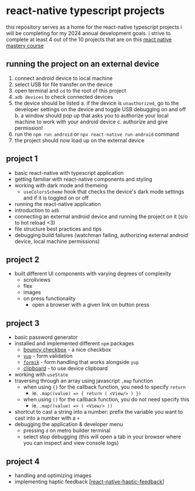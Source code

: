 # react-native typescript projects
this repository serves as a home for the react-native typescript projects i will be completing for my 2024 annual development goals. i strive to complete at least 4 out of the 10 projects that are on this [react native mastery course](https://www.youtube.com/watch?v=kGtEax1WQFg&list=PLRAV69dS1uWSjBBJ-egNNOd4mdblt1P4c&index=2)

## running the project on an external device
1. connect android device to local machine
2. select USB for file transfer on the device
3. open terminal and `cd` to the root of this project
4. `adb devices` to check connected devices
5. the device should be listed
  a. if the device is `unauthorized`, go to the developer settings on the device and toggle USB debugging on and off
  b. a window should pop up that asks you to authorize your local machine to work with your android device
  c. authorize and give permission!
6. run the `npm run android` or `npx react-native run-android` command
7. the project should now load up on the external device

## project 1
- basic react-native with typescript application
- getting familiar with react-native components and styling
- working with dark mode and themeing
  - `useColorsScheme` hook that checks the device's dark mode settings and if it is toggled on or off
- running the react-native application
- introduction to `adb`
- connecting an external android device and running the project on it (s/o to hot reload <3)
- file structure best practices and tips
- debugging build failures (watchman failing, authorizing external android device, local machine permissions)

## project 2
- built different UI components with varying degrees of complexity
  - scrollviews
  - flex
  - images
  - on press functionality
    - open a browser with a given link on button press

## project 3
- basic password generator
- installed and implemented different `npm` packages
  - [bouncy checkbox](https://www.npmjs.com/package/react-native-bouncy-checkbox) - a nice checkbox
  - [`yup`](https://www.npmjs.com/package/yup) - form validation
  - [`formik`](https://www.npmjs.com/package/formik) - form handling that works alongside `yup`
  - [clipboard](https://www.npmjs.com/package/@react-native-clipboard/clipboard) - to use device clipboard
- working with `useState`
- traversing through an array using javascript `.map` function
  - when using `{}` for the callback function, you need to specify `return`
    - ie. `.map((value) => { return ( <View/> ) })`
  - when using `()` for the callback function, you do not need specify this
    - ie. `.map((value) => ( <View/> ))`
- shortcut to cast a string into a number: prefix the variable you want to cast into a number with a `+`
- debugging the application & developer menu
  - pressing `d` on metro builder terminal
  - select stop debugging (this will open a tab in your browser where you can inspect and view console logs)

## project 4
- handling and optimizing images
- implementing haptic feedback [[react-native-haptic-feedback](https://www.npmjs.com/package/react-native-haptic-feedback)]